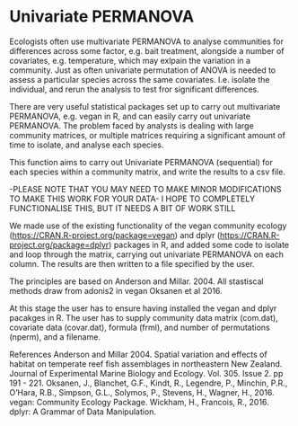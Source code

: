 # Univariate PERMANOVA

Ecologists often use multivariate PERMANOVA to analyse communities for differences across some factor, 
e.g. bait treatment, alongside a number of covariates, e.g. temperature, which may exlpain the variation in a community.
Just as often univariate permutation of ANOVA is needed to assess a particular species across the same covariates. 
I.e. isolate the individual, and rerun the analysis to test fror significant differences.

There are very useful statistical packages set up to carry out multivariate PERMANOVA, e.g. vegan in R, 
and can easily carry out univariate PERMANOVA. 
The problem faced by analysts is dealing with large community matrices, 
or multiple matrices requiring a significant amount of time to isolate, 
and analyse each species.

This function aims to carry out Univariate PERMANOVA (sequential) for each species within a community matrix, 
and write the results to a csv file. 

-PLEASE NOTE THAT YOU MAY NEED TO MAKE MINOR MODIFICATIONS TO MAKE THIS WORK FOR YOUR DATA- I HOPE TO COMPLETELY FUNCTIONALISE THIS, BUT IT NEEDS A BIT OF WORK STILL

We made use of the existing functionality of the vegan community ecology (https://CRAN.R-project.org/package=vegan) 
and dplyr (https://CRAN.R-project.org/package=dplyr) packages in R,
and added some code to isolate and loop through the matrix, carrying out univariate PERMANOVA on each column. 
The results are then written to a file specified by the user.

The principles are based on Anderson and Millar. 2004. 
All stastiscal methods draw from adonis2 in vegan Oksanen et al 2016. 

At this stage the user has to ensure having installed the vegan and dplyr pacakges in R.
The user has to supply community data matrix (com.dat), covariate data (covar.dat), formula (frml),
and number of permutations (nperm), and a filename.

References
Anderson and Millar 2004. Spatial variation and effects of habitat on temperate reef fish assemblages in northeastern New Zealand. Journal of Experimental Marine Biology and Ecology. Vol. 305. Issue 2. pp 191 - 221.
Oksanen, J., Blanchet, G.F., Kindt, R., Legendre, P., Minchin, P.R., O’Hara, R.B., Simpson, G.L., Solymos, P., Stevens, H., Wagner, H., 2016. vegan: Community Ecology Package.
Wickham, H., Francois, R., 2016. dplyr: A Grammar of Data Manipulation.

